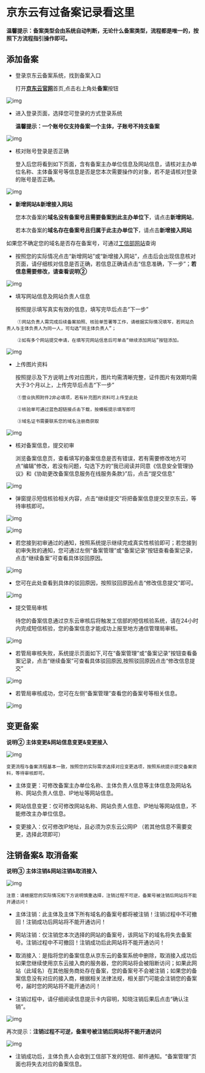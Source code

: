 # 京东云有过备案记录看这里

**温馨提示：备案类型会由系统自动判断，无论什么备案类型，流程都是唯一的，按照下方流程指引操作即可。**

## 添加备案

- 登录京东云备案系统，找到备案入口

  打开[**京东云官网**](https://www.jdcloud.com/)首页,点击右上角处**备案**按钮

![img](../../../../../image/ICP-License-Service/20221026-pic/1-jdcloud-website.png)

- 进入登录页面，选择您可登录的方式登录系统

  **温馨提示：一个账号仅支持备案一个主体，子账号不持支备案**

![img](../../../../../image/ICP-License-Service/20221026-pic/2-jdcloud-login.png)

- 核对账号登录是否正确
 
  登入后您将看到如下页面，含有备案主办单位信息及网站信息，请核对主办单位名称、主体备案号等信息是否是您本次需要操作的对象，若不是请核对登录的账号是否正确。

![img](../../../../../image/ICP-License-Service/20221026-pic/13-complete.png)

- **新增网站&新增接入网站**

  您本次备案的**域名没有备案号且需要备案到此主办单位下**，请点击**新增网站**，
  

  若本次备案的**域名存在备案号且归属于此主办单位下**，请点击**新增接入网站**
  
如果您不确定您的域名是否存在备案号，可通过[工信部网站](https://beian.miit.gov.cn/#/Integrated/index)查询

- 按照您的实际情况点击“新增网站”或“新增接入网站”，点击后会出现信息核对页面，请仔细核对信息是否正确，若信息正确请点击“信息准确，下一步”；**若信息需要修改，请查看说明②**

![img](../../../../../image/ICP-License-Service/New-beian/pic-2.png)

- 填写网站信息及网站负责人信息

  按照提示填写真实有效的信息，填写完毕后点击“下一步”

```
    ①网站负责人需完成后续备案拍照、核验单签署等工作，请根据实际情况填写，若网站负责人与主体负责人为同一人，可勾选“同主体负责人”；

    ②如有多个网站提交申请，在填写完网站信息后可单击“继续添加网站”按钮添加。
```

![img](../../../../../image/ICP-License-Service/New-beian/pic-3-2.png)

- 上传图片资料

  按照提示及下方说明上传对应图片，图片均需清晰完整，证件图片有效期均需大于3个月以上，上传完毕后点击“下一步”

```
    ①营业执照附件2非必填项，若有补充图片资料可上传至此处
    
    ②核验单可通过蓝色超链接点击下载，按模板提示填写即可
    
    ③域名证书需要联系您的域名注册商获取
```

![img](../../../../../image/ICP-License-Service/New-beian/pic-4-2.png)

- 核对备案信息，提交初审

  浏览备案信息页，查看填写的备案信息是否有错误，若有需要修改地方可点“编辑”修改，若没有问题，勾选下方的“我已阅读并同意《信息安全管理协议》和《协助更改备案信息服务在线服务条款》”后，点击“提交信息”

![img](../../../../../image/ICP-License-Service/New-beian/9-Check.png)

- 弹窗提示短信核验相关内容，点击“继续提交”将把备案信息提交至京东云，等待审核即可。

![img](../../../../../image/ICP-License-Service/New-beian/10-message.png)

![img](../../../../../image/ICP-License-Service/New-beian/11-Submit-for-initial-review.png)

- 若您接到初审通过的通知，按照系统提示继续完成真实性核验即可；若您接到初审失败的通知，您可通过左侧“备案管理”或“备案记录”按钮查看备案记录，点击“继续备案”可查看具体驳回原因。

![img](../../../../../image/ICP-License-Service/New-beian/12-lose.png)

- 您可在此处查看到具体的驳回原因，按照驳回原因点击“修改信息提交”即可。

![img](../../../../../image/ICP-License-Service/New-beian/13-View-rejection-Reasons.png)

- 提交管局审核

  待您的备案信息通过京东云审核后将触发工信部的短信核验系统，请在24小时内完成短信核验，您的备案信息才能成功上报至地方通信管理局审核。
  
![img](../../../../../image/ICP-License-Service/New-beian/14.png)

- 若管局审核失败，系统提示页面如下,可在“备案管理”或“备案记录”按钮查看备案记录，点击“继续备案”可查看具体驳回原因,按照驳回原因点击“修改信息提交”

![img](../../../../../image/ICP-License-Service/New-beian/15.png)

- 若管局审核成功，您可在左侧“备案管理”查看您的备案号等相关信息。

![img](../../../../../image/ICP-License-Service/New-beian/16.png)


## 变更备案

**说明② 主体变更&网站信息变更&变更接入**

![img](../../../../../image/ICP-License-Service/New-beian/pic-8-1.png)

```
变更流程与备案流程基本一致，按照您的实际需求选择对应变更选项，按照系统提示提交备案资料，等待审核即可。
```

- 主体变更：可修改备案主办单位名称、主体负责人信息等主体信息及网站名称、网站负责人信息、IP地址等网站信息。

- 网站信息变更：仅可修改网站名称、网站负责人信息、IP地址等网站信息，不能修改主办单位信息。

- 变更接入：仅可修改IP地址，且必须为京东云公网IP （若其他信息不需要变更，选择此项即可）

## 注销备案& 取消备案

**说明③ 主体注销&网站注销&取消接入**

![img](../../../../../image/ICP-License-Service/New-beian/pic-9-1.png)
```
注意：请根据您的实际情况和下方说明慎重选择，注销过程不可逆，备案号被注销后网站将不能开通访问！
```
- 主体注销：此主体及主体下所有域名的备案号都将被注销！注销过程中不可撤回！注销成功后网站将不能开通访问！

- 网站注销：仅注销您本次选择的网站的备案号，该网站下的域名将失去备案号。注销过程中不可撤回！注销成功后此网站将不能开通访问！

- 取消接入：是指将您的备案信息从京东云的备案系统中删除，取消接入成功后如果您继续使用京东云接入商的服务器，您的网站将会被阻断访问；如果此网站（此域名）在其他服务商处存在备案，您的备案号不会被注销；如果您的备案信息没有对应的接入商，根据相关法律法规，相关部门可能会注销您的备案号，届时您的网站将不能开通访问！

- 注销过程中，请仔细阅读信息提示卡内容明，知晓注销后果后点击“确认注销”。

![img](../../../../../image/ICP-License-Service/New-beian/pic-6.png)

再次提示：**注销过程不可逆，备案号被注销后网站将不能开通访问**

![img](../../../../../image/ICP-License-Service/New-beian/pic-7.png)

- 注销成功后，主体负责人会收到工信部下发的短信、邮件通知。“备案管理”页面也将失去对应的备案信息。
